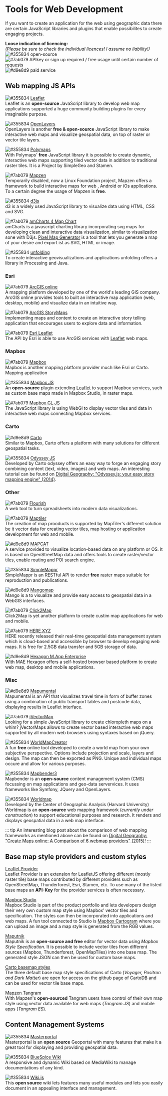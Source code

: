 # Tools for Web Development
If you want to create an application for the web using geographic data there are certain JavaScript libraries and plugins that enable possibilites to create engaging projects. 

__Loose indication of licencing:__  
_(Please be sure to check the individual licences! I assume no liability!)_  
![#355834](https://placehold.it/12/355834/000000?text=+) open-source  
![#7ab079](https://placehold.it/12/7ab079/000000?text=+) APIkey or sign up required / free usage until certain number of requests  
![#d9e8d9](https://placehold.it/12/d9e8d9/000000?text=+) paid service 


## Web mapping JS APIs 

![#355834](https://placehold.it/12/355834/000000?text=+) [Leaflet](https://leafletjs.com/)   
Leaflet is an **open-source** JavaScript library to develop web map applications supported a huge community building plugins for every imaginable purpose. 

![#355834](https://placehold.it/12/355834/000000?text=+) [OpenLayers](https://openlayers.org/)  
OpenLayers is another **free  & open-source** JavaScript library to make interactive web maps and visualize geospatial data, on top of raster or vector tile layers. 

![#355834](https://placehold.it/12/355834/000000?text=+) [Polymaps](http://polymaps.org/)  
With Polymaps' **free** JavaScript library it is possible to create dynamic, interactive web maps supporting tiled vector data in addition to traditional raster tiles. It is a Project by SimpleGeo and Stamen. 

![#7ab079](https://placehold.it/12/7ab079/000000?text=+) [Mapzen](https://www.mapzen.com/)  
Temporarily disabled, now a Linux Foundation project, Mapzen offers a framework to build interactive maps for web , Android or iOs applications. To a certain degree the usage of Mapzen is **free**.

![#355834](https://placehold.it/12/355834/000000?text=+) [d3js](https://d3js.org/)  
d3 is a widely used JavaScript library to visualize data using HTML, CSS and SVG. 

![#7ab079](https://placehold.it/12/7ab079/000000?text=+) [amCharts 4 Map Chart](https://www.amcharts.com/javascript-maps/)   
amCharts is a javascript charting library incorporating svg maps for developing clean and interactive data visualization, similar to visualization sone with D3js. [Pixel Map Generator](http://pixelmap.amcharts.com/) is a tool that lets you generate a map of your desire and export ist as SVG, HTML or image.

![#355834](https://placehold.it/12/355834/000000?text=+) [unfolding](http://unfoldingmaps.org/)  
To create interactive geovisualizations and applications unfolding offers a library in Processing and Java. 

### Esri

![#7ab079](https://placehold.it/12/7ab079/000000?text=+) [ArcGIS online](https://www.esri.com/en-us/arcgis/products/arcgis-online/overview)  
A mapping platform developed by one of the world's leading GIS company. ArcGIS online provides tools to built an interactive map application (web, desktop, mobile) and visualize data in an intuitive way. 

![#7ab079](https://placehold.it/12/7ab079/000000?text=+) [ArcGIS StoryMaps](https://www.esri.com/en-us/arcgis/products/arcgis-storymaps/overview)  
Implementing maps and content to create an interactive story telling application that encourages users to explore data and information. 

![#7ab079](https://placehold.it/12/7ab079/000000?text=+) [Esri Leaflet](https://esri.github.io/esri-leaflet/)  
The API by Esri is able to use ArcGIS services with [Leaflet](https://leafletjs.com/) web maps. 

### Mapbox

![#7ab079](https://placehold.it/12/7ab079/000000?text=+) [Mapbox](https://www.mapbox.com/)  
Mapbox is another mapping platform provider much like Esri or Carto. Mapping application 

![#355834](https://placehold.it/12/355834/000000?text=+)  [Mapbox JS](https://github.com/mapbox/mapbox.js/)  
An **open-source** plugin extending [Leaflet](https://leafletjs.com/) to support Mapbox services, such as custom base maps made in Mapbox Studio, in raster maps.

![#7ab079](https://placehold.it/12/7ab079/000000?text=+) [Mapbox GL JS](https://docs.mapbox.com/mapbox-gl-js/api/)  
The JavaScript library is using WebGl to display vector tiles and data in interactive web maps connecting Mapbox services. 

### Carto

![#d9e8d9](https://placehold.it/12/d9e8d9/000000?text=+) [Carto](https://carto.com/)  
Similar to Mapbox, Carto offers a platform with many solutions for different geospatial tasks. 

![#355834](https://placehold.it/12/355834/000000?text=+) [Odyssey JS](https://cartodb.github.io/odyssey.js/)  
Developed by Carto odyssey offers an easy way to forge an engaging story combining content (text, video, images) and web maps. An interesting tutorial can be found on [Digital Geography: "Odyssey.js: your easy story mapping engine" (2014)](http://www.digital-geography.com/odyssey-js-easy-story-mapping-engine/). 

### Other
![#7ab079](https://placehold.it/12/7ab079/000000?text=+) [Flourish](https://flourish.studio/)  
A web tool to turn spreadsheets into modern data visualizations. 

![#7ab079](https://placehold.it/12/7ab079/000000?text=+) [Maptiler](https://www.maptiler.com/)  
The creation of map prooducts is supported by MapTiler's different solution be it vector data for creating vector tiles, map hosting or application development for web and mobile. 

![#d9e8d9](https://placehold.it/12/d9e8d9/000000?text=+) [MAPCAT](https://www.mapcat.com/)  
A service provided to visualize location-based data on any platform or OS. It is based on OpenStreetMap data and offers tools to create raster/vector tiles, enable routing and POI search engine.

![#355834](https://placehold.it/12/355834/000000?text=+) [SimpleMappr](https://www.simplemappr.net/)  
SimpleMappr is an RESTful API to render **free** raster maps suitable for reproduction and publications. 

![#d9e8d9](https://placehold.it/12/d9e8d9/000000?text=+) [Mangomap](https://mangomap.com/)  
Mango is a to visualize and provide easy access to geospatial data in a WebGIS interfaces. 

![#7ab079](https://placehold.it/12/7ab079/000000?text=+) [Click2Map](https://www.click2map.com/)  
Click2Map is yet another platform to create custim map applications for web and mobile. 

![#7ab079](https://placehold.it/12/7ab079/000000?text=+) [HERE XYZ](https://explore.xyz.here.com/)  
HERE recently released their real-time geospatial data management system which is cloud-based and accessible by browser to develop engaging web maps. It is free for 2.5GB data transfer and 5GB storage of data. 

![#d9e8d9](https://placehold.it/12/d9e8d9/000000?text=+) [Hexagon M.App Enterprise](https://www.hexagongeospatial.com/products/smart-mapp/mapp-enterprise)  
With MAE Hexagon offers a self-hosted browser based platform to create web map, desktop and mobile applications.

### Misc

![#d9e8d9](https://placehold.it/12/d9e8d9/000000?text=+) [Mapumental](https://mapumental.com/)  
Mapumental is an API that visualizes travel time in form of buffer zones using a combination of public transport tables and postcode data, displaying results in Leaflet interface. 

![#7ab079](https://placehold.it/12/7ab079/000000?text=+) [jVectorMap](http://jvectormap.com/)  
Looking for a simple JavaScript library to create chloropleth maps on a whim? jVectorMaps allows to create vector based interactive web maps supported by all modern web browsers using syntaxes based on jQuery.

![#355834](https://placehold.it/12/355834/000000?text=+) [WorldMapCreator](http://worldmapcreator.com/#!/home)  
A fun **free** online tool developed to create a world map from your own subjective perspective. Options include projection and scale, layers and design. The map can then be exported as PNG. Unique and individual maps occure and allow for various purposes. 

![#355834](https://placehold.it/12/355834/000000?text=+) [Mapbender3](https://mapbender3.org/)  
Mapbender is an **open-source** content management system (CMS) focussing on map applications and geo-data servervices. It uses frameworks like Symfony, JQuery and OpenLayers. 

![#355834](https://placehold.it/12/355834/000000?text=+) [Worldmap](https://worldmap.harvard.edu/)  
Developed by the Center of Geographic Analysis (Harvard University) Worldmap is an **open-source** web mapping framework (_currently under construction_) to support educational purposes and research. It renders and displays geospatial data in a web map interface. 

::: tip
An interesting blog post about the comparison of web mapping frameworks as mentioned above can be found on [Digital Geography: "Create Maps online: A Comparison of 6 webmap providers" (2015)](http://www.digital-geography.com/create-maps-online-a-comparison-webmap-providers/)!
:::

## Base map style providers and custom styles

[Leaflet Provider](https://leaflet-extras.github.io/leaflet-providers/preview/)  
Leaflet Provider is an extension for LeafletJS offering different (mostly raster tile) base maps contributed by different providers such as OpenStreetMap, Thunderforest, Esri, Stamen, etc. To use many of the listed base maps an **API-Key** for the provider services is often necessary.

[Mapbox Studio](https://www.mapbox.com/mapbox-studio/)  
Mapbox Studio is part of the product portfolio and lets developers design their very own custom map style using Mapbox' vector tiles and specification. The styles can then be incorporated into applications and web maps. A fun tool connected to Studio is [Mapbox Cartogram](https://apps.mapbox.com/cartogram/#13.01/40.7251/-74.0051) where you can upload an image and a map style is generated from the RGB values. 

[Maputnik](https://maputnik.github.io/editor/#0.85/0/0)  
Maputnik is an **open-source and free** editor for vector data using _Mapbox Style Specification_. It is possible to include vector tiles from different sources (Mapbox, Thunderforest, OpenMapTiles) into one base map. The generated style JSON can then be used for custom base maps. 

[Carto basemap styles](https://github.com/CartoDB/basemap-styles)  
The three default base map style specifications of Carto (_Voyager, Positron and Dark Matter_) are open for access on the github page of CartoDB and can be used for vector tile base maps. 

[Mapzen Tangram](https://www.mapzen.com/products/tangram/)  
With Mapzen's **open-sourced** Tangram users have control of their own map style using vector data available for web maps (_Tangram JS_) and mobile apps (_Tangram ES_). 

## Content Management Systems 
![#355834](https://placehold.it/12/355834/000000?text=+) [Masterportal](https://www.masterportal.org/)  
Masterportal is an __open source__ Geoportal with many features that make it a great tool for displaying and providing geospatial data. 

![#355834](https://placehold.it/12/355834/000000?text=+) [BlueSpice Wiki](https://bluespice.com/)  
A responsive and dynamic Wiki based on MediaWiki to manage documentations of any kind. 

![#355834](https://placehold.it/12/355834/000000?text=+) [Wiki.js](https://wiki.js.org/)  
This __open source__ wiki lets features many useful modules and lets you easily document in an appealing interface and management. 

